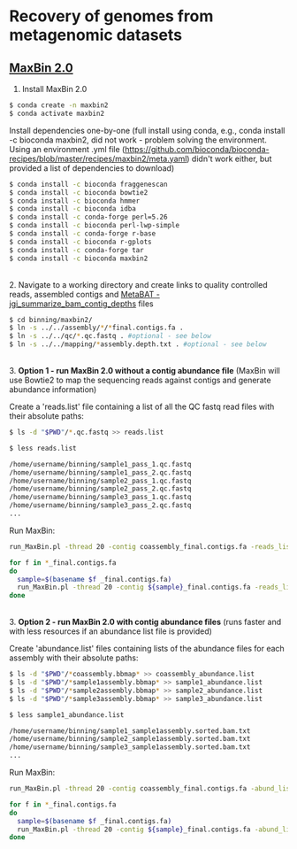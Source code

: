 # Recovery of genomes from metagenomic datasets

## [MaxBin 2.0](https://academic.oup.com/bioinformatics/article/32/4/605/1744462?login=true)

1. Install MaxBin 2.0

```bash
$ conda create -n maxbin2
$ conda activate maxbin2
```

Install dependencies one-by-one (full install using conda, e.g., conda install -c bioconda maxbin2, did not work - problem solving the environment. Using an environment .yml file (https://github.com/bioconda/bioconda-recipes/blob/master/recipes/maxbin2/meta.yaml) didn't work either, but provided a list of dependencies to download)

```bash
$ conda install -c bioconda fraggenescan
$ conda install -c bioconda bowtie2
$ conda install -c bioconda hmmer
$ conda install -c bioconda idba
$ conda install -c conda-forge perl=5.26
$ conda install -c bioconda perl-lwp-simple
$ conda install -c conda-forge r-base
$ conda install -c bioconda r-gplots
$ conda install -c conda-forge tar
$ conda install -c bioconda maxbin2
```

\
2. Navigate to a working directory and create links to quality controlled reads, assembled contigs and [MetaBAT - jgi_summarize_bam_contig_depths](https://bitbucket.org/berkeleylab/metabat/src/master/) files

```bash
$ cd binning/maxbin2/
$ ln -s ../../assembly/*/*final.contigs.fa .
$ ln -s ../../qc/*.qc.fastq . #optional - see below
$ ln -s ../../mapping/*assembly.depth.txt . #optional - see below
```

\
3. **Option 1 - run MaxBin 2.0 without a contig abundance file** (MaxBin will use Bowtie2 to map the sequencing reads against contigs and generate abundance information)

Create a 'reads.list' file containing a list of all the QC fastq read files with their absolute paths:

```bash
$ ls -d "$PWD"/*.qc.fastq >> reads.list
```

```bash
$ less reads.list

/home/username/binning/sample1_pass_1.qc.fastq
/home/username/binning/sample1_pass_2.qc.fastq
/home/username/binning/sample2_pass_1.qc.fastq
/home/username/binning/sample2_pass_2.qc.fastq
/home/username/binning/sample3_pass_1.qc.fastq
/home/username/binning/sample3_pass_2.qc.fastq
...
```

Run MaxBin:
```bash
run_MaxBin.pl -thread 20 -contig coassembly_final.contigs.fa -reads_list reads.list -out coassembly >& coassembly.maxbin2.log.txt

for f in *_final.contigs.fa
do 
  sample=$(basename $f _final.contigs.fa)
  run_MaxBin.pl -thread 20 -contig ${sample}_final.contigs.fa -reads_list reads.list -out ${sample} >& ${sample}.maxbin2.log.txt
done
```

\
3. **Option 2 - run MaxBin 2.0 with contig abundance files** (runs faster and with less resources if an abundance list file is provided)

Create 'abundance.list' files containing lists of the abundance files for each assembly with their absolute paths:

```bash
$ ls -d "$PWD"/*coassembly.bbmap* >> coassembly_abundance.list
$ ls -d "$PWD"/*sample1assembly.bbmap* >> sample1_abundance.list
$ ls -d "$PWD"/*sample2assembly.bbmap* >> sample2_abundance.list
$ ls -d "$PWD"/*sample3assembly.bbmap* >> sample3_abundance.list
```

```bash
$ less sample1_abundance.list

/home/username/binning/sample1_sample1assembly.sorted.bam.txt
/home/username/binning/sample2_sample1assembly.sorted.bam.txt
/home/username/binning/sample3_sample1assembly.sorted.bam.txt
...
```

Run MaxBin:
```bash
run_MaxBin.pl -thread 20 -contig coassembly_final.contigs.fa -abund_list coassembly_abundance.list -out coassembly >& coassembly.maxbin2wdepth.log.txt

for f in *_final.contigs.fa
do 
  sample=$(basename $f _final.contigs.fa)
  run_MaxBin.pl -thread 20 -contig ${sample}_final.contigs.fa -abund_list ${sample}_abundance.list -out ${sample} >& ${sample}.maxbin2wdepth.log.txt
done
```

